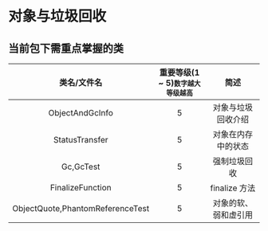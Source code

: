 # 对象与垃圾回收

## 当前包下需重点掌握的类
| 类名/文件名 | 重要等级(1 ~ 5)<small>数字越大等级越高</small> | 简述 |
|:----:|:----:|:----:|
| ObjectAndGcInfo | 5 | 对象与垃圾回收介绍 |
| StatusTransfer | 5 | 对象在内存中的状态 |
| Gc,GcTest | 5 | 强制垃圾回收 |
| FinalizeFunction | 5 | finalize 方法 |
| ObjectQuote,PhantomReferenceTest | 5 | 对象的软、弱和虚引用 |